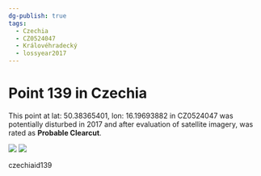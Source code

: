 ```yaml
---
dg-publish: true
tags:
  - Czechia
  - CZ0524047
  - Královéhradecký
  - lossyear2017
---
```


# Point 139 in Czechia

This point at lat: 50.38365401, lon: 16.19693882 in CZ0524047 was potentially disturbed in 2017 and after evaluation of satellite imagery, was rated as **Probable Clearcut**.

<div class='juxtapose' data-showcredits='false'>
<img src='https://baserow-backend-production20240528124524339000000001.s3.amazonaws.com/user_files/xNp9zPF4q0p1Arye2k2T7kUWRmBbM6Cd_859f1b5d01d489cb997e7e4af842fe4243bf891e4b6d947b2e88946cf2faba63.png' data-label='April 2016' />
<img src='https://baserow-backend-production20240528124524339000000001.s3.amazonaws.com/user_files/hYO3D6oE6igObj8SAVFo5nJJ3tSuStD4_a4a731b8580a47e3820435b07676c17dfd029ab6f1d11e1702d8216c2ae14a20.png' data-label='September 2020' />
</div>

czechiaid139